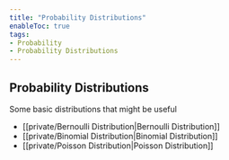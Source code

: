 ```yaml
---
title: "Probability Distributions"
enableToc: true
tags:
- Probability
- Probability Distributions
---
```


## Probability Distributions
Some basic distributions that might be useful
- [[private/Bernoulli Distribution|Bernoulli Distribution]]
- [[private/Binomial Distribution|Binomial Distribution]]
- [[private/Poisson Distribution|Poisson Distribution]]

